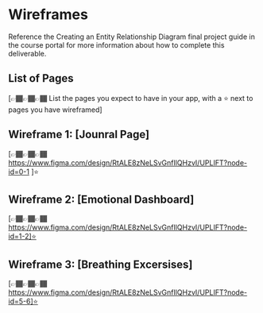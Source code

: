 # Wireframes

Reference the Creating an Entity Relationship Diagram final project guide in the course portal for more information about how to complete this deliverable.

## List of Pages

[👉🏾👉🏾👉🏾 List the pages you expect to have in your app, with a ⭐ next to pages you have wireframed]

## Wireframe 1: [Jounral Page]

[👉🏾👉🏾👉🏾 https://www.figma.com/design/RtALE8zNeLSvGnfIlQHzvI/UPLIFT?node-id=0-1 ]⭐

## Wireframe 2: [Emotional Dashboard]

[👉🏾👉🏾👉🏾 https://www.figma.com/design/RtALE8zNeLSvGnfIlQHzvI/UPLIFT?node-id=1-2]⭐

## Wireframe 3: [Breathing Excersises]

[👉🏾👉🏾👉🏾 https://www.figma.com/design/RtALE8zNeLSvGnfIlQHzvI/UPLIFT?node-id=5-6]⭐

